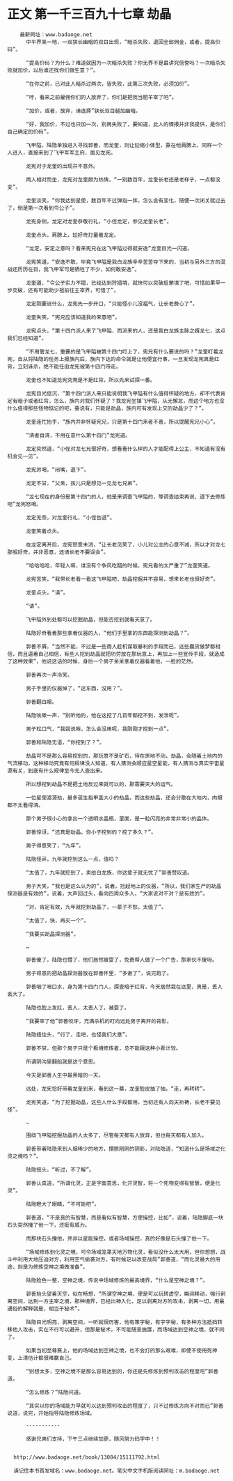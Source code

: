 # 正文 第一千三百九十七章 劫晶
        最新网址：www.badaoge.net
          中平界某一地，一双狭长幽暗的双目出现，“暗杀失败，退回全部佣金，或者，提高价码”。
      
          “提高价码？为什么？难道就因为一次暗杀失败？你无界不是最讲究信誉吗？一次暗杀失败就加价，以后谁还找你们做生意？”。
      
          “在你之前，已对此人暗杀过两次，皆失败，此第三次失败，必须加价”。
      
          “哼，看来之前雇佣你们的人放弃了，你们是把我当肥羊宰了吧”。
      
          “加价，或者，放弃，请选择”狭长双目越加幽暗。
      
          “好，我加价，不过也只加一次，别再失败了，要知道，此人的情报并非我提供，是你们自己确定的价码”。
      
          飞甲隘，陆隐单独进入寻找郭善，而龙奎，则让攰缩小体型，靠在他肩膀上，同样一个人进入，直接来到了飞甲军军主府，面见龙宪。
      
          龙宪对于龙奎的出现并不意外。
      
          两人相对而坐，龙宪对龙奎颇为热情，“一别数百年，龙奎长老还是老样子，一点都没变”。
      
          龙奎淡笑，“你我达到星使，数百年不过弹指一挥，怎么会有变化，随便一次闭关就过去了，倒是第一次看到令公子”。
      
          龙宪身侧，龙定对龙奎恭敬行礼，“小侄龙定，参见龙奎长老”。
      
          龙奎点头，肩膀上，攰好奇打量着龙定。
      
          “龙定，安定之意吗？看来宪兄在这飞甲隘过得挺安逸”龙奎目光一闪道。
      
          龙宪笑道，“安逸不敢，毕竟飞甲隘是我白龙族辛辛苦苦夺下来的，当初与另外三方的混战还历历在目，我飞甲军可是牺牲了不少，如何敢安逸”。
      
          龙奎道，“令公子实力不错，已经达到狩猎境，就快可以突破启蒙境了吧，可惜如果早一步突破，还有可能助少祖前往主宰界，可惜了”。
      
          龙定刚要说什么，龙宪先一步开口，“只能怪小儿没福气，让长老费心了”。
      
          龙奎失笑，“宪兄应该知道我的来意吧”。
      
          龙宪点头，“第十四门派人来了飞甲隘，而派来的人，还是我白龙族主脉之婿龙七，这点我们已经知道”。
      
          “不用管龙七，重要的是飞甲隘被第十四门盯上了，宪兄有什么要说的吗？”龙奎盯着龙宪，自从将陆隐的任务上报族内后，族内下达的命令就是让他便宜行事，一旦发现龙宪真是红背，立刻诛杀，绝不能任由龙宪被第十四门带走。
      
          龙奎也不知道龙宪究竟是不是红背，所以先来试探一番。
      
          龙宪目光低沉，“第十四门派人来只能说明我飞甲隘有什么值得怀疑的地方，却不代表肯定有暗子或者红背，怎么，族内对我们怀疑了？我龙宪坐镇飞甲隘，从无懈怠，而这个地方也没什么值得那些怪物惦记的吧，要说有，只能是劫晶，族内可有发现上交的劫晶少了？”。
      
          龙奎连忙抬手，“族内并非怀疑宪兄，只是第十四门来者不善，所以提醒宪兄小心”。
      
          “清者自清，不用在意什么第十四门”龙宪道。
      
          龙定突然道，“小侄对龙七兄很好奇，想看看什么样的人才能配得上公主，不知道有没有机会见一见”。
      
          龙宪厉喝，“闭嘴，退下”。
      
          龙定不甘，“父亲，孩儿只是想见一见龙七兄弟”。
      
          “龙七现在的身份是第十四门的人，他是来调查飞甲隘的，等调查结束再说，退下去修炼吧”龙宪怒喝。
      
          龙定无奈，对龙奎行礼，“小侄告退”。
      
          龙奎笑着点头。
      
          在龙定离开后，龙宪怒意未消，“让长老见笑了，小儿对公主的心意不减，所以才对龙七那般好奇，并非恶意，还请长老不要误会”。
      
          “哈哈哈哈，年轻人嘛，谁没有个争风吃醋的时候，宪兄看的太严重了”龙奎笑道。
      
          龙宪苦笑，“我带长老看一看这飞甲隘吧，劫晶挖掘并不容易，想来长老也很好奇”。
      
          龙奎点头，“请”。
      
          “请”。
      
          飞甲隘外到处都可以挖掘劫晶，但能否挖到就看天意了。
      
          陆隐好奇看着那些拿着仪器的人，“他们手里拿的东西能探测到劫晶？”。
      
          郭善不屑，“当然不能，不过是一些商人趁机谋取暴利的手段而已，这些蠢货做梦都相信，而且逼着自己相信，有些人挖到劫晶就把功劳放在那玩意上，再加上一些宣传手段，就造成了这种效果”，他说这话的时候，身后一个男子呆呆拿着仪器看着他，一脸的茫然。
      
          郭善再次一声冷笑。
      
          男子手里的仪器掉了，“这东西，没用？”。
      
          郭善翻白眼。
      
          陆隐咳嗽一声，“别听他的，他在这挖了几百年都挖不到，发泄呢”。
      
          男子松口气，“我就说嘛，怎么会没用呢，我刚刚才挖到一点”。
      
          郭善和陆隐无语，“你挖到了？”。
      
          劫晶可不是那么容易挖到的，那玩意不是矿石，待在原地不动，劫晶，会随着土地内的气流移动，这种移动究竟有何规律没人知道，有人猜测会顺应星空星能，有人猜测与真实宇宙星源有关，到底有什么规律至今无人查出来。
      
          所以想挖到劫晶不是把土地反过来就可以的，那需要天大的运气。
      
          一位星使渡源劫，最多诞生指甲盖大小的劫晶，而这些劫晶，还会分散在大地内，肉眼都不太看得清。
      
          那个男子很小心的拿出一个透明水晶瓶，里面，是一粒闪亮的非常非常小的晶体。
      
          郭善惊讶，“还真是劫晶，你小子挖到的？挖了多久？”。
      
          男子得意笑了，“九年”。
      
          陆隐怪异，九年就挖到这么一点，值吗？
      
          “太值了，九年就挖到了，卖给白龙族，你这辈子就无忧了”郭善赞叹道。
      
          男子大笑，“我也是这么认为的”，说着，捡起地上的仪器，“所以，我们家生产的劫晶探测器是有效的”，说着，大声回过头，看向四周众多人，“大家说对不对？是有效的”。
      
          “对，肯定有效，九年就挖到劫晶了，一辈子不愁，太值了”。
      
          “太值了，快，再买一个”。
      
          “我要买劫晶探测器”。
      
          …
      
          郭善傻了，陆隐也懵了，他们居然被耍了，免费帮人做了一个广告，那家伙不傻呀。
      
          男子得意的把劫晶探测器放在郭善怀里，“多谢了”，说完跑了。
      
          郭善咽了咽口水，身为第十四门门人，探查暗子红背，今天居然栽在这里，真是，丢人丢大了。
      
          陆隐也脸上发红，丢人，太丢人了，被耍了。
      
          “我要宰了他”郭善咬牙，充满杀机的盯向远处男子离开的背影。
      
          陆隐捂住头，“行了，走吧，也怪我们大意”。
      
          郭善不甘，但那个男子只是个极境修炼者，总不能跟这种小辈计较。
      
          所谓阴沟里翻船就是这个意思。
      
          今天是郭善人生中最黑暗的一天。
      
          远处，龙宪恰好带着龙奎到来，看到这一幕，龙奎脸皮抽了抽，“走，再转转”。
      
          龙宪笑道，“为了挖掘劫晶，这些人什么手段都用，当初还有人向天祈祷，长老不要见怪”。
      
          …
      
          围绕飞甲隘挖掘劫晶的人太多了，尽管每天都有人放弃，但也每天都有人加入。
      
          郭善带着陆隐来到人烟稀少的地方，摆脱刚刚的阴影，对陆隐道，“知道什么是场域之化灵之境吗？”。
      
          陆隐摇头，“听过，不了解”。
      
          郭善认真道，“所谓化灵，正是字面意思，化开灵智，将一个死物变得有智慧，便是化灵”。
      
          陆隐瞪大了眼睛，“不可能吧”。
      
          郭善道，“不是真的有智慧，而是看似有智慧，方便操控，比如”，说着，陆隐脚底一块石头突然撞了他一下，还挺有威力。
      
          而那块石头撞他，并非以星能操控，或者场域操控，真的好像是石头撞了他一下。
      
          “场域修炼到化灵之境，可令场域笼罩天地万物化灵，看似没什么太大用，但你想想，战斗中利用大地压迫对方，利用空气偷袭对方，有时候足以改变战局”郭善道，“而化灵最大的用途，则是为修炼空神之境做准备”。
      
          陆隐脸色一整，空神之境，传说中场域修炼的最高境界，“什么是空神之境？”。
      
          郭善抬头望着天空，似在畅想，“所谓空神之境，便是可以玩转虚空，瞬间移动，强行剥离空间，达到一方主宰之境，那种境界，已经出神入化，足以剥离对方的攻击，剥离一切，用最通俗的解释就是，相当于秘术”。
      
          陆隐目光明亮，剥离空间，一听就很厉害，他有策字秘，有宇字秘，有多种方法抵挡转移他人攻击，实在不行可以避开，但那是秘术，不可能随意施展，而场域达到空神之境，就不同了。
      
          如果当初至尊赛上，他的场域达到空神之境，也不会打的那么艰难，即便不使用死神变，上清估计都很难赢自己。
      
          “别想太多，空神之境不是那么容易达到的，你还是先修炼到预判攻击的程度吧”郭善道。
      
          “怎么修炼？”陆隐问道。
      
          “其实以你的场域能力早就可以达到预判攻击的程度了，只不过修炼方向不对而已”郭善说道，说完，开始指导陆隐修炼场域。
      
          -----------
      
          感谢兄弟们支持，下午三点继续加更，随风努力码字中！！
      
      
      http://www.badaoge.net/book/13084/15111792.html
      
      请记住本书首发域名：www.badaoge.net。笔尖中文手机版阅读网址：m.badaoge.net